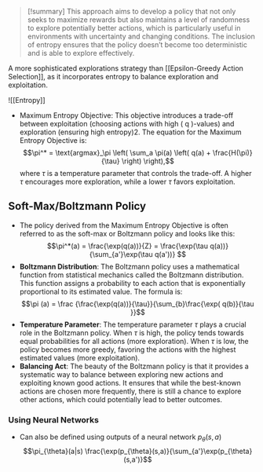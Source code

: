 
> [!summary] 
> This approach aims to develop a policy that not only seeks to maximize rewards but also maintains a level of randomness to explore potentially better actions, which is particularly useful in environments with uncertainty and changing conditions. The inclusion of entropy ensures that the policy doesn’t become too deterministic and is able to explore effectively. 

A more sophisticated explorations strategy than [[Epsilon-Greedy Action Selection]], as it incorporates entropy to balance exploration and exploitation.

![[Entropy]]

- Maximum Entropy Objective: This objective introduces a trade-off between exploitation (choosing actions with high ( q )-values) and exploration (ensuring high entropy)2. The equation for the Maximum Entropy Objective is:$$\pi^* = \text{argmax}_\pi \left( \sum_a \pi(a) \left( q(a) + \frac{H(\pi)}{\tau} \right) \right),$$where $\tau$ is a temperature parameter that controls the trade-off. A higher $\tau$ encourages more exploration, while a lower $\tau$ favors exploitation.

## Soft-Max/Boltzmann Policy
- The policy derived from the Maximum Entropy Objective is often referred to as the soft-max or Boltzmann policy and looks like this: $$\pi^*(a) = \frac{\exp(q(a))}{Z} = \frac{\exp(\tau q(a))}{\sum_{a'}\exp(\tau q(a'))}
$$
- **Boltzmann Distribution**: The Boltzmann policy uses a mathematical function from statistical mechanics called the Boltzmann distribution. This function assigns a probability to each action that is exponentially proportional to its estimated value. The formula is:$$\pi (a) = \frac {\frac{\exp(q(a))}{\tau}}{\sum_{b}\frac{\exp( q(b)}{\tau }}$$
- **Temperature Parameter**: The temperature parameter $\tau$ plays a crucial role in the Boltzmann policy. When $\tau$ is high, the policy tends towards equal probabilities for all actions (more exploration). When $\tau$ is low, the policy becomes more greedy, favoring the actions with the highest estimated values (more exploitation).
- **Balancing Act**: The beauty of the Boltzmann policy is that it provides a systematic way to balance between exploring new actions and exploiting known good actions. It ensures that while the best-known actions are chosen more frequently, there is still a chance to explore other actions, which could potentially lead to better outcomes.
### Using Neural Networks 
- Can also be defined using outputs of a neural network $p_{\theta}(s,a)$
$$\pi_{\theta}(a|s) \frac{\exp(p_{\theta}(s,a)}{\sum_{a'}\exp(p_{\theta}(s,a')}$$